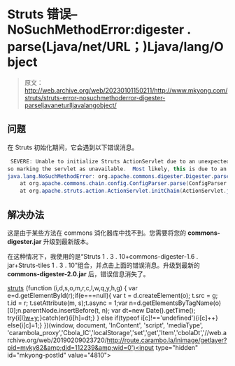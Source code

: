 # Struts 错误–NoSuchMethodError:digester . parse(Ljava/net/URL；)Ljava/lang/Object

> 原文：<http://web.archive.org/web/20230101150211/http://www.mkyong.com/struts/struts-error-nosuchmethoderror-digester-parseljavaneturlljavalangobject/>

## 问题

在 Struts 初始化期间，它会遇到以下错误消息。

```java
 SEVERE: Unable to initialize Struts ActionServlet due to an unexpected exception or error thrown, 
so marking the servlet as unavailable.  Most likely, this is due to an incorrect or missing library dependency.
java.lang.NoSuchMethodError: org.apache.commons.digester.Digester.parse(Ljava/net/URL;)Ljava/lang/Object;
	at org.apache.commons.chain.config.ConfigParser.parse(ConfigParser.java:190)
	at org.apache.struts.action.ActionServlet.initChain(ActionServlet.java:1687) 
```

 ## 解决办法

这是由于某些方法在 commons 消化器库中找不到。您需要将您的 **commons-digester.jar** 升级到最新版本。

在这种情况下，我使用的是“Struts 1 . 3 . 10+commons-digester-1.6 . jar+Struts-tiles 1 . 3 . 10”组合，并点击上面的错误消息。升级到最新的 **commons-digester-2.0.jar** 后，错误信息消失了。

[struts](http://web.archive.org/web/20190209023720/http://www.mkyong.com/tag/struts/)![](img/6bd88a5ae01c422c98f6019886b48539.png) (function (i,d,s,o,m,r,c,l,w,q,y,h,g) { var e=d.getElementById(r);if(e===null){ var t = d.createElement(o); t.src = g; t.id = r; t.setAttribute(m, s);t.async = 1;var n=d.getElementsByTagName(o)[0];n.parentNode.insertBefore(t, n); var dt=new Date().getTime(); try{i[l][w+y](h,i[l][q+y](h)+'&amp;'+dt);}catch(er){i[h]=dt;} } else if(typeof i[c]!=='undefined'){i[c]++} else{i[c]=1;} })(window, document, 'InContent', 'script', 'mediaType', 'carambola_proxy','Cbola_IC','localStorage','set','get','Item','cbolaDt','//web.archive.org/web/20190209023720/http://route.carambo.la/inimage/getlayer?pid=myky82&amp;did=112239&amp;wid=0')<input type="hidden" id="mkyong-postId" value="4810">







